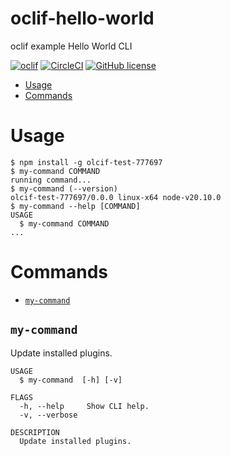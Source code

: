 oclif-hello-world
=================

oclif example Hello World CLI

[![oclif](https://img.shields.io/badge/cli-oclif-brightgreen.svg)](https://oclif.io)
[![CircleCI](https://circleci.com/gh/oclif/hello-world/tree/main.svg?style=shield)](https://circleci.com/gh/oclif/hello-world/tree/main)
[![GitHub license](https://img.shields.io/github/license/oclif/hello-world)](https://github.com/oclif/hello-world/blob/main/LICENSE)

<!-- toc -->
* [Usage](#usage)
* [Commands](#commands)
<!-- tocstop -->
# Usage
<!-- usage -->
```sh-session
$ npm install -g olcif-test-777697
$ my-command COMMAND
running command...
$ my-command (--version)
olcif-test-777697/0.0.0 linux-x64 node-v20.10.0
$ my-command --help [COMMAND]
USAGE
  $ my-command COMMAND
...
```
<!-- usagestop -->
# Commands
<!-- commands -->
* [`my-command`](#my-command)

## `my-command`

Update installed plugins.

```
USAGE
  $ my-command  [-h] [-v]

FLAGS
  -h, --help     Show CLI help.
  -v, --verbose

DESCRIPTION
  Update installed plugins.
```
<!-- commandsstop -->
